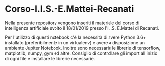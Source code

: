 # Corso-I.I.S.-E.Mattei-Recanati
Nella presente repository vengono inseriti il materiale del corso di intelligenza artificiale svolto il 18/01/2019 presso l'I.I.S. E.Mattei di Recanati.

Per l'utilizzo di questi notebook c'è la necessità di avere Python 3.6+ installato (preferibilmente in un virtualenv) e avere a disposizione un ambiente Jupiter Notebook.
Inoltre sono necessarie le librerie di tensorflow, matplotlib, numpy, gym ed altre. Consiglio di controllare gli import all'inizio di ogni file e installare le librerie necessarie.
